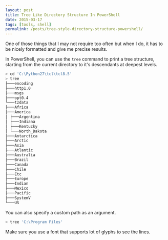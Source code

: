 ```yaml
---
layout: post
title: Tree Like Directory Structure In PowerShell
date: 2015-03-17
tags: [tools, shell]
permalink: /posts/tree-style-directory-structure-powershell/
---
```


One of those things that I may not require too often but when I do, it has to be nicely formatted and give me precise results.

In PowerShell, you can use the `tree` command to print a tree structure, starting from the current directory to it's descendants at deepest levels.

```bash
> cd 'C:\Python27\tcl\tcl8.5'
> tree
├───encoding
├───http1.0
├───msgs
├───opt0.4
└───tzdata
├───Africa
├───America
│ ├───Argentina
│ ├───Indiana
│ ├───Kentucky
│ └───North_Dakota
├───Antarctica
├───Arctic
├───Asia
├───Atlantic
├───Australia
├───Brazil
├───Canada
├───Chile
├───Etc
├───Europe
├───Indian
├───Mexico
├───Pacific
├───SystemV
└───US
```

You can also specify a custom path as an argument.

```bash
> tree 'C:\Program Files'
```

Make sure you use a font that supports lot of glyphs to see the lines.

